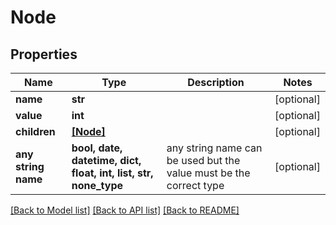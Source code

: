 # Node


## Properties
Name | Type | Description | Notes
------------ | ------------- | ------------- | -------------
**name** | **str** |  | [optional] 
**value** | **int** |  | [optional] 
**children** | [**[Node]**](Node.md) |  | [optional] 
**any string name** | **bool, date, datetime, dict, float, int, list, str, none_type** | any string name can be used but the value must be the correct type | [optional]

[[Back to Model list]](../README.md#documentation-for-models) [[Back to API list]](../README.md#documentation-for-api-endpoints) [[Back to README]](../README.md)


